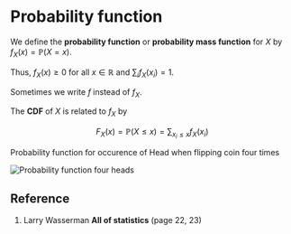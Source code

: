 # Probability function

We define the **probability function** or **probability mass function** for $X$ by $f_X(x) = \mathbb{P}(X = x)$.

Thus, $f_X(x) \geq 0$ for all $x \in \mathbb{R}$ and $\sum_{i} f_X(x_i) = 1$.

Sometimes we write $f$ instead of $f_X$.

The **CDF** of $X$ is related to $f_X$ by

$$
F_X(x) = \mathbb{P}(X \leq x) = \sum_{x_i \leq x} f_X(x_i)
$$

Probability function for occurence of Head when flipping coin four times

![Probability function four heads](/img/probability-function-four-heads.svg)

## Reference

1. Larry Wasserman **All of statistics** (page 22, 23)